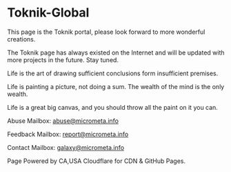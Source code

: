 # Toknik-Global

This page is the Toknik portal, please look forward to more wonderful creations.

The Toknik page has always existed on the Internet and will be updated with more projects in the future. Stay tuned.

Life is the art of drawing sufficient conclusions form insufficient premises.

Life is painting a picture, not doing a sum.
The wealth of the mind is the only wealth.

Life is a great big canvas, and you should throw all the paint on it you can.

Abuse Mailbox: abuse@micrometa.info

Feedback Mailbox: report@micrometa.info

Contact Mailbox: galaxy@micrometa.info

Page Powered by CA,USA Cloudflare for CDN & GitHub Pages.
